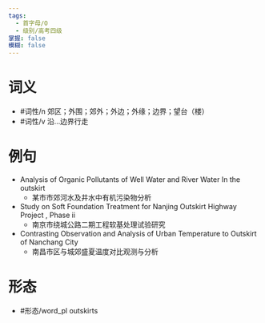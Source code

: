 ```yaml
---
tags:
  - 首字母/O
  - 级别/高考四级
掌握: false
模糊: false
---
```

# 词义
- #词性/n  郊区；外围；郊外；外边；外缘；边界；望台（楼）
- #词性/v  沿...边界行走
# 例句
- Analysis of Organic Pollutants of Well Water and River Water In the outskirt
	- 某市市郊河水及井水中有机污染物分析
- Study on Soft Foundation Treatment for Nanjing Outskirt Highway Project , Phase ⅱ
	- 南京市绕城公路二期工程软基处理试验研究
- Contrasting Observation and Analysis of Urban Temperature to Outskirt of Nanchang City
	- 南昌市区与城郊盛夏温度对比观测与分析
# 形态
- #形态/word_pl outskirts

